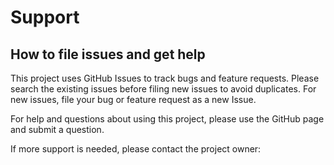 # Support

## How to file issues and get help  

This project uses GitHub Issues to track bugs and feature requests. Please search the existing 
issues before filing new issues to avoid duplicates.  For new issues, file your bug or 
feature request as a new Issue.

For help and questions about using this project, please use the GitHub page and submit a question.

If more support is needed, please contact the project owner: [](beibin.li@microsoft.com)


